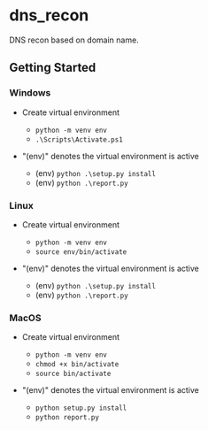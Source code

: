 # dns_recon
DNS recon based on domain name.

## Getting Started

### Windows

- Create virtual environment
  - `python -m venv env`
  - `.\Scripts\Activate.ps1`

- "(env)" denotes the virtual environment is active
  - (env) `python .\setup.py install`
  - (env) `python .\report.py`

### Linux

- Create virtual environment
  - `python -m venv env`
  - `source env/bin/activate`

- "(env)" denotes the virtual environment is active
  - (env) `python .\setup.py install`
  - (env) `python .\report.py`

### MacOS

- Create virtual environment
  - `python -m venv env`
  - `chmod +x bin/activate`
  - `source bin/activate`

- "(env)" denotes the virtual environment is active
  - `python setup.py install`
  - `python report.py`